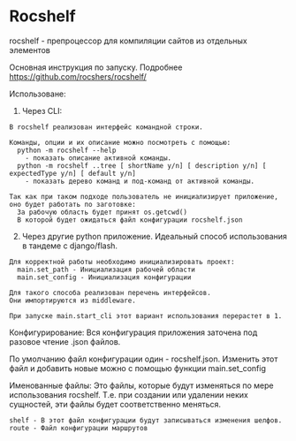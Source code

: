 # Rocshelf

rocshelf - препроцессор для компиляции сайтов из отдельных элементов

Основная инструкция по запуску. Подробнее https://github.com/rocshers/rocshelf/

Использоване:
  1. Через CLI:

    В rocshelf реализован интерфейс командной строки.

    Команды, опции и их описание можно посмотреть с помощью:
      python -m rocshelf --help
        - показать описание активной команды.
      python -m rocshelf ..tree [ shortName y/n] [ description y/n] [ expectedType y/n] [ default y/n]
        - показать дерево команд и под-команд от активной команды.

    Так как при таком подходе пользователь не инициализирует приложение, оно будет работать по заготовке:
      За рабочую область будет принят os.getcwd()
      В которой будет ожидаться файл конфигурации rocshelf.json

  2. Через другие python приложение.
    Идеальный способ использования в тандеме с django/flash.

    Для корректной работы необходимо инициализировать проект:
      main.set_path - Инициализация рабочей области
      main.set_config - Инициализация конфигурации

    Для такого способа реализован перечень интерфейсов.
    Они импортируются из middleware.

    При запуске main.start_cli этот вариант использования перерастет в 1.

Конфигурирование:
  Вся конфигурация приложения заточена под разовое чтение .json файлов.

  По умолчанию файл конфигурации один - rocshelf.json.
  Изменить этот файл и добавить новые можно с помощью функции main.set_config

  Именованные файлы:
    Это файлы, которые будут изменяться по мере использования rocshelf.
    Т.е. при создании или удалении неких сущностей, эти файлы будет соответственно меняться.

    shelf - В этот файл конфигурации будут записываться изменения шелфов.
    route - Файл конфигурации маршрутов